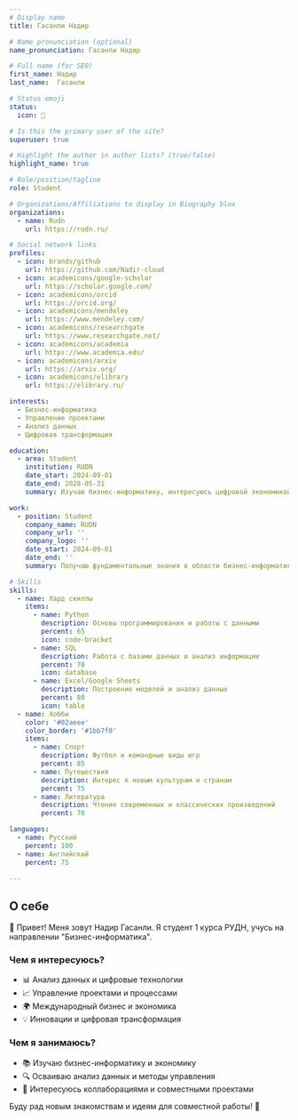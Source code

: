 ```yaml
---
# Display name
title: Гасанли Надир 

# Name pronunciation (optional)
name_pronunciation: Гасанли Надир 

# Full name (for SEO)
first_name: Надир 
last_name:  Гасанли 

# Status emoji
status:
  icon: 📘

# Is this the primary user of the site?
superuser: true

# Highlight the author in author lists? (true/false)
highlight_name: true

# Role/position/tagline
role: Student

# Organizations/Affiliations to display in Biography blox
organizations:
  - name: Rudn
    url: https://rudn.ru/

# Social network links
profiles:
  - icon: brands/github
    url: https://github.com/Nadir-cloud
  - icon: academicons/google-scholar
    url: https://scholar.google.com/
  - icon: academicons/orcid
    url: https://orcid.org/
  - icon: academicons/mendeley
    url: https://www.mendeley.com/
  - icon: academicons/researchgate
    url: https://www.researchgate.net/
  - icon: academicons/academia
    url: https://www.academia.edu/
  - icon: academicons/arxiv
    url: https://arxiv.org/
  - icon: academicons/elibrary
    url: https://elibrary.ru/

interests: 
  - Бизнес-информатика
  - Управление проектами
  - Анализ данных
  - Цифровая трансформация

education:
  - area: Student
    institution: RUDN
    date_start: 2024-09-01
    date_end: 2028-05-31
    summary: Изучаю бизнес-информатику, интересуюсь цифровой экономикой, анализом данных и управлением процессами.

work:
  - position: Student
    company_name: RUDN
    company_url: ''
    company_logo: ''
    date_start: 2024-09-01
    date_end: ''
    summary: Получаю фундаментальные знания в области бизнес-информатики, экономики и современных технологий управления.

# Skills
skills:
  - name: Хард скиллы
    items:
      - name: Python
        description: Основы программирования и работы с данными
        percent: 65
        icon: code-bracket
      - name: SQL
        description: Работа с базами данных и анализ информации
        percent: 70
        icon: database
      - name: Excel/Google Sheets
        description: Построение моделей и анализ данных
        percent: 80
        icon: table
  - name: Хобби
    color: '#02aeee'
    color_border: '#1bb7f0'
    items:
      - name: Спорт
        description: Футбол и командные виды игр
        percent: 85
      - name: Путешествия
        description: Интерес к новым культурам и странам
        percent: 75
      - name: Литература
        description: Чтение современных и классических произведений
        percent: 70

languages:
  - name: Русский
    percent: 100
  - name: Английский
    percent: 75

---
```

## О себе  

👋 Привет! Меня зовут Надир Гасанли. Я студент 1 курса РУДН, учусь на направлении "Бизнес-информатика".  

### Чем я интересуюсь?  
- 📊 Анализ данных и цифровые технологии  
- 📈 Управление проектами и процессами  
- 🌍 Международный бизнес и экономика  
- 💡 Инновации и цифровая трансформация  

### Чем я занимаюсь?  
- 📚 Изучаю бизнес-информатику и экономику  
- 🔍 Осваиваю анализ данных и методы управления  
- 🤝 Интересуюсь коллаборациями и совместными проектами  

Буду рад новым знакомствам и идеям для совместной работы! 🚀  

